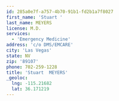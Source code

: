 ```yaml
---
id: 285a0e7f-a757-4b70-91b1-fd2b1a7f8027
first_name: 'Stuart '
last_name: MEYERS
license: M.D.
services:
  - 'Emergency Medicine'
address: 'c/o DMS/EMCARE'
city: 'Las Vegas'
state: NV
zip: '89107'
phone: 702-259-1228
title: 'Stuart  MEYERS'
_geoloc:
  lng: -115.21682
  lat: 36.171219
---
```

